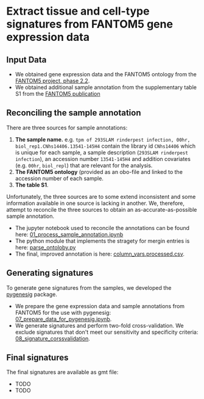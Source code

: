 # Extract tissue and cell-type signatures from FANTOM5 gene expression data

## Input Data
* We obtained gene expression data and the FANTOM5 ontology from the [FANTOM5 project, phase 2.2](http://fantom.gsc.riken.jp/5/datafiles/phase2.2/). 
* We obtained additional sample annotation from the supplementary table S1 from the [FANTOM5 publication](https://doi.org/10.1038/nature13182)

## Reconciling the sample annotation
There are three sources for sample annotations:
1. **The sample name.** e.g. `tpm of 293SLAM rinderpest infection, 00hr, biol_rep1.CNhs14406.13541-145H4`
contain the library id `CNhs14406` which is unique for each sample, a sample description (`293SLAM rinderpest infection`), an accession number `13541-145H4` and
addition covariates (e.g. `00hr`, `biol_repl`) that are relevant for the analysis.
2. **The FANTOM5 ontology** (provided as an obo-file and linked to the accession number of each sample. 
3. **The table S1**. 

Unfortunately, the three sources are to some extend inconsistent and some information available in one source is lacking in another. We, therefore, attempt to reconcile the three sources to obtain an as-accurate-as-possible sample annotation. 

* The jupyter notebook used to reconcile the annotations can be found here: [01_process_sample_annotation.ipynb](notebooks/01_process_sample_annotation.ipynb)
* The python module that implements the stragety for mergin entries is here: [parse_ontoloby.py](pyfantom/parse_ontology.py)
* The final, improved annotation is here: [column_vars.processed.csv](data/column_vars.processed.csv). 

## Generating signatures
To generate gene signatures from the samples, we developed the [pygenesig](https://github.com/grst/pygenesig) package. 

* We prepare the gene expression data and sample annotations from FANTOM5 for the use with pygenesig: [07_prepare_data_for_pygenesig.ipynb](notebooks/07_prepare_data_for_pygenesig.ipynb). 
* We generate signatures and perform two-fold cross-validation. We exclude signatures that don't meet our sensitivity and specificity criteria: [08_signature_corssvalidation](notebooks/08_signature_crossvalidation.ipynb). 

## Final signatures
The final signatures are available as gmt file: 
* TODO
* TODO 

